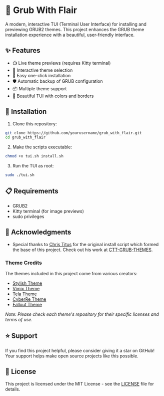 # 🎨 Grub With Flair

A modern, interactive TUI (Terminal User Interface) for installing and previewing GRUB2 themes. This project enhances the GRUB theme installation experience with a beautiful, user-friendly interface.

## ✨ Features

- 📺 Live theme previews (requires Kitty terminal)
- 🎯 Interactive theme selection
- 🚀 Easy one-click installation
- 🛡️ Automatic backup of GRUB configuration
- 📦 Multiple theme support
- 🎨 Beautiful TUI with colors and borders

## 🚀 Installation

1. Clone this repository:
```bash
git clone https://github.com/yourusername/grub_with_flair.git
cd grub_with_flair
```

2. Make the scripts executable:
```bash
chmod +x tui.sh install.sh
```

3. Run the TUI as root:
```bash
sudo ./tui.sh
```

## 📋 Requirements

- GRUB2
- Kitty terminal (for image previews)
- sudo privileges

## 🤝 Acknowledgments

- Special thanks to [Chris Titus](https://github.com/ChrisTitusTech) for the original install script which formed the base of this project. Check out his work at [CTT-GRUB-THEMES](https://github.com/ChrisTitusTech/CTT-GRUB-Themes).

### Theme Credits

The themes included in this project come from various creators:

- [Stylish Theme](https://github.com/vinceliuice/grub2-themes)
- [Vimix Theme](https://github.com/vinceliuice/grub2-themes)
- [Tela Theme](https://github.com/vinceliuice/grub2-themes)
- [CyberRe Theme](https://github.com/vandalsoul/grub2-themes)
- [Fallout Theme](https://github.com/shvchk/fallout-grub-theme)

*Note: Please check each theme's repository for their specific licenses and terms of use.*

## ⭐ Support

If you find this project helpful, please consider giving it a star on GitHub! Your support helps make open source projects like this possible.

## 📜 License

This project is licensed under the MIT License - see the [LICENSE](LICENSE) file for details.

